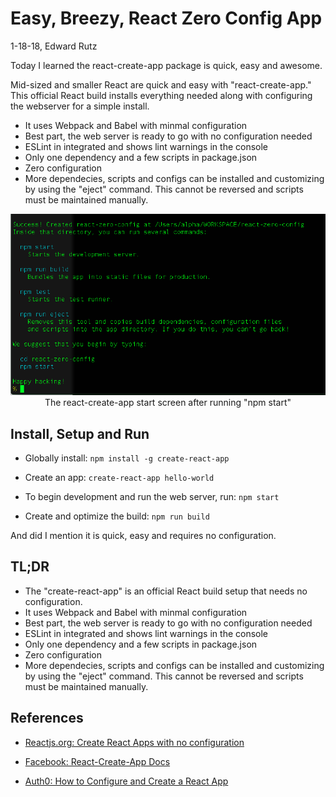 # Easy, Breezy, React Zero Config App

1-18-18, Edward Rutz

Today I learned the react-create-app package is quick, easy and awesome.

Mid-sized and smaller React are quick and easy with "react-create-app." This official React build installs everything needed along with configuring the webserver for a simple install.

- It uses Webpack and Babel with minmal configuration
- Best part, the web server is ready to go with no configuration needed
- ESLint in integrated and shows lint warnings in the console
- Only one dependency and a few scripts in package.json
- Zero configuration
- More dependecies, scripts and configs can be installed and customizing by using the "eject" command. This cannot be reversed and scripts must be maintained manually.


<p align="center">
 <img src="images/react-create-app.png"/>
     The react-create-app start screen after running "npm start"
</p>



## Install, Setup and Run

- Globally install:  ```npm install -g create-react-app```

- Create an app:  ```create-react-app hello-world```

- To begin development and run the web server, run: ```npm start```

- Create and optimize the build:  ```npm run build```

And did I mention it is quick, easy and requires no configuration.


## TL;DR
- The "create-react-app" is an official React build setup that needs no configuration.
- It uses Webpack and Babel with minmal configuration
- Best part, the web server is ready to go with no configuration needed
- ESLint in integrated and shows lint warnings in the console
- Only one dependency and a few scripts in package.json
- Zero configuration
- More dependecies, scripts and configs can be installed and customizing by using the "eject" command. This cannot be reversed and scripts must be maintained manually.




## References
- [Reactjs.org: Create React Apps with no configuration](https://reactjs.org/blog/2016/07/22/create-apps-with-no-configuration.html)

- [Facebook: React-Create-App Docs](https://github.com/facebookincubator/create-react-app/blob/master/packages/react-scripts/template/README.md#alternatives-to-ejecting)

- [Auth0: How to Configure and Create a React App](https://auth0.com/blog/how-to-configure-create-react-app/)





